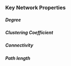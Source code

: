### Key Network Properties

##### Degree

##### Clustering Coefficient

##### Connectivity

##### Path length

